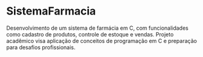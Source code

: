 # SistemaFarmacia
Desenvolvimento de um sistema de farmácia em C, com funcionalidades como cadastro de produtos, controle de estoque e vendas. Projeto acadêmico visa aplicação de conceitos de programação em C e preparação para desafios profissionais.
